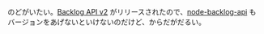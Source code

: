 のどがいたい。[Backlog API v2](https://nulab-inc.com/ja/blog/backlog/backlog-api-v2/) がリリースされたので、[node-backlog-api][bouzuya/node-backlog-api] もバージョンをあげないといけないのだけど、からだがだるい。

[bouzuya/node-backlog-api]: https://github.com/bouzuya/node-backlog-api
